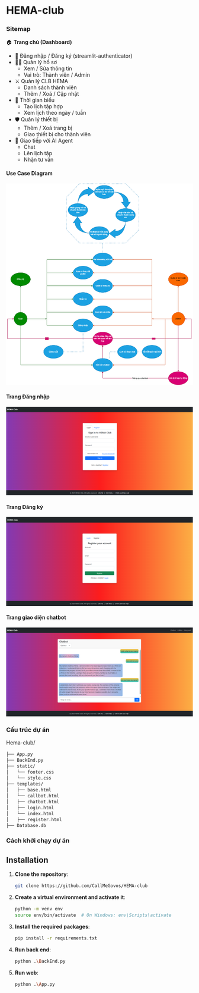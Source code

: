 # HEMA-club

### Sitemap
🏠 **Trang chủ (Dashboard)**
- 🔐 Đăng nhập / Đăng ký (streamlit-authenticator)
- 🧑‍💼 Quản lý hồ sơ  
  - Xem / Sửa thông tin  
  - Vai trò: Thành viên / Admin
- ⚔️ Quản lý CLB HEMA  
  - Danh sách thành viên  
  - Thêm / Xoá / Cập nhật
- 📅 Thời gian biểu  
  - Tạo lịch tập hợp  
  - Xem lịch theo ngày / tuần
- 🛡️ Quản lý thiết bị  
  - Thêm / Xoá trang bị  
  - Giao thiết bị cho thành viên
- 🤖 Giao tiếp với AI Agent  
  - Chat  
  - Lên lịch tập  
  - Nhận tư vấn

#### Use Case Diagram
![Diagram](images/UseCaseHemaClub.drawio.png)

#### Trang Đăng nhập
![Login Screen](images/login.png)

#### Trang Đăng ký
![Register Screen](images/register.png)

#### Trang giao diện chatbot
![Chatbot Screen](images/chatbot.png)

### Cấu trúc dự án
Hema-club/
```
├── App.py
├── BackEnd.py
├── static/
│   └── footer.css
│   └── style.css
├── templates/
│   ├── base.html
│   └── callbot.html
│   ├── chatbot.html
│   ├── login.html
│   └── index.html
│   ├── register.html
├── Database.db
```

### Cách khởi chạy dự án
## Installation
1. **Clone the repository**:
   ```bash
   git clone https://github.com/CallMeGovos/HEMA-club
   ```

2. **Create a virtual environment and activate it**:
   ```bash
   python -m venv env
   source env/bin/activate  # On Windows: env\Scripts\activate
   ```

3. **Install the required packages**:
   ```bash
   pip install -r requirements.txt
   ```

4. **Run back end**:
    ```bash
    python .\BackEnd.py
    ```

5. **Run web**:
    ```bash
    python .\App.py
    ```